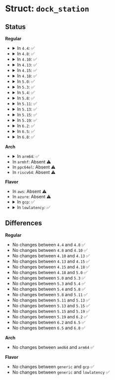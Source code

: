 # Struct: <code>dock_station</code>

## Status
<b>Regular</b>
<ul>
<li>
<details>
<summary>In <code>4.4</code>: ✅</summary>

```c
struct dock_station {
    acpi_handle handle;
    long unsigned int last_dock_time;
    u32 flags;
    struct list_head dependent_devices;
    struct list_head sibling;
    struct platform_device *dock_device;
};
```
</details>
</li>
<li>
<details>
<summary>In <code>4.8</code>: ✅</summary>

```c
struct dock_station {
    acpi_handle handle;
    long unsigned int last_dock_time;
    u32 flags;
    struct list_head dependent_devices;
    struct list_head sibling;
    struct platform_device *dock_device;
};
```
</details>
</li>
<li>
<details>
<summary>In <code>4.10</code>: ✅</summary>

```c
struct dock_station {
    acpi_handle handle;
    long unsigned int last_dock_time;
    u32 flags;
    struct list_head dependent_devices;
    struct list_head sibling;
    struct platform_device *dock_device;
};
```
</details>
</li>
<li>
<details>
<summary>In <code>4.13</code>: ✅</summary>

```c
struct dock_station {
    acpi_handle handle;
    long unsigned int last_dock_time;
    u32 flags;
    struct list_head dependent_devices;
    struct list_head sibling;
    struct platform_device *dock_device;
};
```
</details>
</li>
<li>
<details>
<summary>In <code>4.15</code>: ✅</summary>

```c
struct dock_station {
    acpi_handle handle;
    long unsigned int last_dock_time;
    u32 flags;
    struct list_head dependent_devices;
    struct list_head sibling;
    struct platform_device *dock_device;
};
```
</details>
</li>
<li>
<details>
<summary>In <code>4.18</code>: ✅</summary>

```c
struct dock_station {
    acpi_handle handle;
    long unsigned int last_dock_time;
    u32 flags;
    struct list_head dependent_devices;
    struct list_head sibling;
    struct platform_device *dock_device;
};
```
</details>
</li>
<li>
<details>
<summary>In <code>5.0</code>: ✅</summary>

```c
struct dock_station {
    acpi_handle handle;
    long unsigned int last_dock_time;
    u32 flags;
    struct list_head dependent_devices;
    struct list_head sibling;
    struct platform_device *dock_device;
};
```
</details>
</li>
<li>
<details>
<summary>In <code>5.3</code>: ✅</summary>

```c
struct dock_station {
    acpi_handle handle;
    long unsigned int last_dock_time;
    u32 flags;
    struct list_head dependent_devices;
    struct list_head sibling;
    struct platform_device *dock_device;
};
```
</details>
</li>
<li>
<details>
<summary>In <code>5.4</code>: ✅</summary>

```c
struct dock_station {
    acpi_handle handle;
    long unsigned int last_dock_time;
    u32 flags;
    struct list_head dependent_devices;
    struct list_head sibling;
    struct platform_device *dock_device;
};
```
</details>
</li>
<li>
<details>
<summary>In <code>5.8</code>: ✅</summary>

```c
struct dock_station {
    acpi_handle handle;
    long unsigned int last_dock_time;
    u32 flags;
    struct list_head dependent_devices;
    struct list_head sibling;
    struct platform_device *dock_device;
};
```
</details>
</li>
<li>
<details>
<summary>In <code>5.11</code>: ✅</summary>

```c
struct dock_station {
    acpi_handle handle;
    long unsigned int last_dock_time;
    u32 flags;
    struct list_head dependent_devices;
    struct list_head sibling;
    struct platform_device *dock_device;
};
```
</details>
</li>
<li>
<details>
<summary>In <code>5.13</code>: ✅</summary>

```c
struct dock_station {
    acpi_handle handle;
    long unsigned int last_dock_time;
    u32 flags;
    struct list_head dependent_devices;
    struct list_head sibling;
    struct platform_device *dock_device;
};
```
</details>
</li>
<li>
<details>
<summary>In <code>5.15</code>: ✅</summary>

```c
struct dock_station {
    acpi_handle handle;
    long unsigned int last_dock_time;
    u32 flags;
    struct list_head dependent_devices;
    struct list_head sibling;
    struct platform_device *dock_device;
};
```
</details>
</li>
<li>
<details>
<summary>In <code>5.19</code>: ✅</summary>

```c
struct dock_station {
    acpi_handle handle;
    long unsigned int last_dock_time;
    u32 flags;
    struct list_head dependent_devices;
    struct list_head sibling;
    struct platform_device *dock_device;
};
```
</details>
</li>
<li>
<details>
<summary>In <code>6.2</code>: ✅</summary>

```c
struct dock_station {
    acpi_handle handle;
    long unsigned int last_dock_time;
    u32 flags;
    struct list_head dependent_devices;
    struct list_head sibling;
    struct platform_device *dock_device;
};
```
</details>
</li>
<li>
<details>
<summary>In <code>6.5</code>: ✅</summary>

```c
struct dock_station {
    acpi_handle handle;
    long unsigned int last_dock_time;
    u32 flags;
    struct list_head dependent_devices;
    struct list_head sibling;
    struct platform_device *dock_device;
};
```
</details>
</li>
<li>
<details>
<summary>In <code>6.8</code>: ✅</summary>

```c
struct dock_station {
    acpi_handle handle;
    long unsigned int last_dock_time;
    u32 flags;
    struct list_head dependent_devices;
    struct list_head sibling;
    struct platform_device *dock_device;
};
```
</details>
</li>
</ul>
<b>Arch</b>
<ul>
<li>
<details>
<summary>In <code>arm64</code>: ✅</summary>

```c
struct dock_station {
    acpi_handle handle;
    long unsigned int last_dock_time;
    u32 flags;
    struct list_head dependent_devices;
    struct list_head sibling;
    struct platform_device *dock_device;
};
```
</details>
</li>
<li>
In <code>armhf</code>: Absent ⚠️
</li>
<li>
In <code>ppc64el</code>: Absent ⚠️
</li>
<li>
In <code>riscv64</code>: Absent ⚠️
</li>
</ul>
<b>Flavor</b>
<ul>
<li>
In <code>aws</code>: Absent ⚠️
</li>
<li>
In <code>azure</code>: Absent ⚠️
</li>
<li>
<details>
<summary>In <code>gcp</code>: ✅</summary>

```c
struct dock_station {
    acpi_handle handle;
    long unsigned int last_dock_time;
    u32 flags;
    struct list_head dependent_devices;
    struct list_head sibling;
    struct platform_device *dock_device;
};
```
</details>
</li>
<li>
<details>
<summary>In <code>lowlatency</code>: ✅</summary>

```c
struct dock_station {
    acpi_handle handle;
    long unsigned int last_dock_time;
    u32 flags;
    struct list_head dependent_devices;
    struct list_head sibling;
    struct platform_device *dock_device;
};
```
</details>
</li>
</ul>

## Differences
<b>Regular</b>
<ul>
<li>
No changes between <code>4.4</code> and <code>4.8</code> ✅
</li>
<li>
No changes between <code>4.8</code> and <code>4.10</code> ✅
</li>
<li>
No changes between <code>4.10</code> and <code>4.13</code> ✅
</li>
<li>
No changes between <code>4.13</code> and <code>4.15</code> ✅
</li>
<li>
No changes between <code>4.15</code> and <code>4.18</code> ✅
</li>
<li>
No changes between <code>4.18</code> and <code>5.0</code> ✅
</li>
<li>
No changes between <code>5.0</code> and <code>5.3</code> ✅
</li>
<li>
No changes between <code>5.3</code> and <code>5.4</code> ✅
</li>
<li>
No changes between <code>5.4</code> and <code>5.8</code> ✅
</li>
<li>
No changes between <code>5.8</code> and <code>5.11</code> ✅
</li>
<li>
No changes between <code>5.11</code> and <code>5.13</code> ✅
</li>
<li>
No changes between <code>5.13</code> and <code>5.15</code> ✅
</li>
<li>
No changes between <code>5.15</code> and <code>5.19</code> ✅
</li>
<li>
No changes between <code>5.19</code> and <code>6.2</code> ✅
</li>
<li>
No changes between <code>6.2</code> and <code>6.5</code> ✅
</li>
<li>
No changes between <code>6.5</code> and <code>6.8</code> ✅
</li>
</ul>
<b>Arch</b>
<ul>
<li>
No changes between <code>amd64</code> and <code>arm64</code> ✅
</li>
</ul>
<b>Flavor</b>
<ul>
<li>
No changes between <code>generic</code> and <code>gcp</code> ✅
</li>
<li>
No changes between <code>generic</code> and <code>lowlatency</code> ✅
</li>
</ul>
